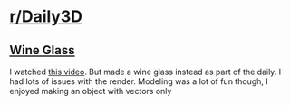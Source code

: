 # [r/Daily3D](https://www.reddit.com/r/Daily3D/comments/1m5i9s4/daily3d_for_250721glass_of_wine/)

## [Wine Glass](https://www.reddit.com/r/Daily3D/comments/1m5i9s4/daily3d_for_250721glass_of_wine/)
  I watched [this video](https://youtu.be/jCVEtLjpeB8?si=q112PcTl8CLv6WWQ). But made a wine glass instead as part of the daily. I had lots of issues with the render. Modeling was a lot of fun though, I enjoyed making an object with vectors only

